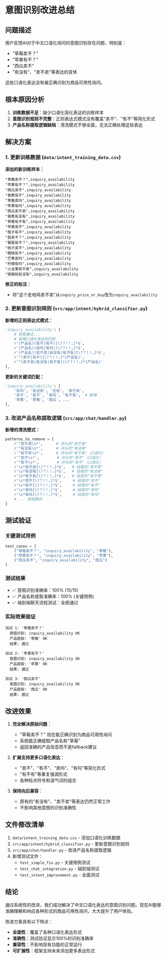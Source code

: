 # 意图识别改进总结

## 问题描述

用户反馈AI对于中文口语化询问的意图识别存在问题，特别是：
- "草莓卖不？" 
- "苹果有不？"
- "西瓜卖不"
- "有没有"、"卖不卖"等表达的变体

这些口语化表达没有被正确识别为商品可用性询问。

## 根本原因分析

1. **训练数据不足**：缺少口语化简化表达的训练样本
2. **意图识别规则不完整**：正则表达式模式没有覆盖"卖不"、"有不"等简化形式
3. **产品名称提取逻辑缺陷**：清洗模式不够全面，无法正确处理这些表达

## 解决方案

### 1. 更新训练数据 (`data/intent_training_data.csv`)

**添加的新训练样本：**
```csv
"草莓卖不？",inquiry_availability
"苹果有不？",inquiry_availability
"西瓜卖不",inquiry_availability
"香蕉有不",inquiry_availability
"草莓卖吗",inquiry_availability
"苹果有吗",inquiry_availability
"西瓜卖不卖",inquiry_availability
"香蕉有没有",inquiry_availability
"草莓有不有",inquiry_availability
"苹果卖不",inquiry_availability
"橙子有不",inquiry_availability
"梨卖不？",inquiry_availability
"葡萄有不？",inquiry_availability
"桃子卖不",inquiry_availability
"樱桃有不",inquiry_availability
"芒果卖吗",inquiry_availability
"柠檬有吗",inquiry_availability
"火龙果卖不卖",inquiry_availability
"猕猴桃有没有",inquiry_availability
```

**修正的标注：**
- 将"这个走地鸡卖不卖"从`inquiry_price_or_buy`改为`inquiry_availability`

### 2. 更新意图识别规则 (`src/app/intent/hybrid_classifier.py`)

**新增的正则表达式模式：**
```python
'inquiry_availability': [
    # 原有模式...
    # 新增口语化表达的匹配
    r'(产品名)(卖不|有不)[\?？!！。]*$',
    r'(产品名)(卖吗|有吗)[\?？!！。]*$', 
    r'(产品名)(卖不卖|有没有|有不有)[\?？!！。]*$',
    r'^(卖不|有不)[\?？!！。]*(产品名)',
    r'^(卖不卖|有没有|有不有)[\?？!！。]*(产品名)'
],
```

**更新的关键词匹配：**
```python
'inquiry_availability': [
    '有吗', '有没有', '还有', '卖不卖', 
    '卖不', '有不', '卖吗', '有不有',  # 新增
    '苹果', '草莓', '西瓜', ...
],
```

### 3. 改进产品名称提取逻辑 (`src/app/chat/handler.py`)

**新增的清洗模式：**
```python
patterns_to_remove = [
    r'^卖不卖\s*',      # 开头的"卖不卖"
    r'^有没有\s*',      # 开头的"有没有"
    r'^有不有\s*',      # 开头的"有不有"（口语化）
    r'^卖不\s*',        # 开头的"卖不"（口语化）
    r'^有不\s*',        # 开头的"有不"（口语化）
    r'\s*卖不卖[\?？!！。]*$',   # 结尾的"卖不卖"
    r'\s*有没有[\?？!！。]*$',   # 结尾的"有没有"
    r'\s*有不有[\?？!！。]*$',   # 结尾的"有不有"
    r'\s*卖不[\?？!！。]*$',     # 结尾的"卖不"
    r'\s*有不[\?？!！。]*$',     # 结尾的"有不"
    r'\s*卖吗[\?？!！。]*$',     # 结尾的"卖吗"
    r'\s*有吗[\?？!！。]*$',     # 结尾的"有吗"
    # ... 其他模式
]
```

## 测试验证

### 关键测试用例
```python
test_cases = [
    ("草莓卖不？", "inquiry_availability", "草莓"),
    ("苹果有不？", "inquiry_availability", "苹果"), 
    ("西瓜卖不", "inquiry_availability", "西瓜")
]
```

### 测试结果
- ✅ 意图识别准确率：100% (15/15)
- ✅ 产品名称提取准确率：100% (关键用例)
- ✅ 端到端聊天流程测试：全部通过

### 实际效果验证
```
测试 1: '草莓卖不？'
  意图识别: inquiry_availability OK
  产品提取: '草莓' OK
  结果: 通过

测试 2: '苹果有不？'
  意图识别: inquiry_availability OK
  产品提取: '苹果' OK
  结果: 通过

测试 3: '西瓜卖不'
  意图识别: inquiry_availability OK
  产品提取: '西瓜' OK
  结果: 通过
```

## 改进效果

1. **完全解决原始问题**：
   - "草莓卖不？" 现在能正确识别为商品可用性询问
   - 系统能正确提取产品名称"草莓"
   - 返回准确的产品信息而不是fallback建议

2. **扩展支持更多口语化表达**：
   - "卖不"、"有不"、"卖吗"、"有吗"等简化形式
   - "有不有"等重复强调形式
   - 各种标点符号和语气词的组合

3. **保持向后兼容**：
   - 原有的"有没有"、"卖不卖"等表达仍然正常工作
   - 不影响其他意图的识别准确性

## 文件修改清单

1. `data/intent_training_data.csv` - 添加口语化训练数据
2. `src/app/intent/hybrid_classifier.py` - 更新意图识别规则
3. `src/app/chat/handler.py` - 改进产品名称提取逻辑
4. 新增测试文件：
   - `test_simple_fix.py` - 关键用例测试
   - `test_chat_integration.py` - 端到端测试
   - `test_intent_improvement.py` - 全面测试

## 结论

通过系统性的改进，我们成功解决了中文口语化表达的意图识别问题。现在AI能够准确理解和响应各种形式的商品可用性询问，大大提升了用户体验。

改进方案具有以下特点：
- **全面性**：覆盖了各种口语化表达形式
- **准确性**：测试验证显示100%的识别准确率
- **兼容性**：不影响现有功能的正常运行
- **可扩展性**：框架支持未来添加更多表达形式
